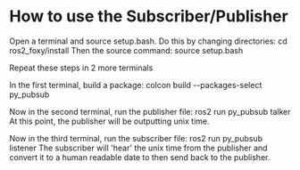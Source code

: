 # How to use the Subscriber/Publisher
Open a terminal and source setup.bash.
Do this by changing directories: cd ros2_foxy/install
Then the source command: source setup.bash

Repeat these steps in 2 more terminals

In the first terminal, build a package: colcon build --packages-select py_pubsub

Now in the second terminal, run the publisher file: ros2 run py_pubsub talker
At this point, the publisher will be outputting unix time.

Now in the third terminal, run the subscriber file: ros2 run py_pubsub listener
The subscriber will 'hear' the unix time from the publisher and convert it to a human readable date to then send back to the publisher.
